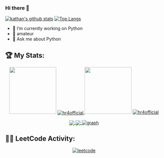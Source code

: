 ### Hi there 👋

[![kathan's github stats](https://github-readme-stats.vercel.app/api?username=hr4official&theme=merko&show_icons=true)](https://github.com/hr4official/github-readme-stats)
[![Top Langs](https://github-readme-stats.vercel.app/api/top-langs/?username=hr4official&theme=merko&show_icons=true)](https://github.com/hr4official/github-readme-stats)

<!--
*hr4official/hr4official* is a ✨ special ✨ repository because its `README.md` (this file) appears on your GitHub profile.

- 📫 How to reach me:
- 😄 Pronouns: ...
- ⚡ Fun fact: ...
- 👯 I’m looking to collaborate on ...
- 🤔 I’m looking for help with ...
Here are some ideas to get you started:
-->
- 🔭 I’m currently working on Python
- 🌱 amateur
- 💬 Ask me about Python



## :trophy: My Stats:
<p align="center">
  <img height="150" width="150" src="https://github.com/JayantGoel001/JayantGoel001/blob/master/PNG/left.png">
  <a href="https://github.com/hr4official">
    <img align="center" src="https://github-readme-streak-stats.herokuapp.com/?user=hr4official&theme=dracula&hide_border=true" alt="hr4official" />
  </a>
  <img height="150" width="150" src="https://github.com/JayantGoel001/JayantGoel001/blob/master/PNG/right.png">
  
  <a href="https://github.com/hr4official">
    <img src="https://github-profile-trophy.vercel.app/?username=hr4official&column=7&theme=dracula&no-bg=true&no-frame=true" alt="hr4official" />
  </a>
</p>

<div align="center">
<a href="https://github.com/hr4official">
  <img  align="center" src="https://github-readme-stats.vercel.app/api?username=hr4official&count_private=true&show_icons=true&locale=en&theme=dracula&hide_border=true" />
</a>

<a href="https://github.com/hr4official">
  <img align="center" src="https://github-readme-stats.vercel.app/api/top-langs/?username=hr4official&count_private=true&show_icons=true&hide=perl&locale=en&theme=dracula&hide_border=true&layout=compact&langs_count=8" />
</a>

<a href="https://github.com/hr4official">
  <img align="center" src="https://activity-graph.herokuapp.com/graph?username=hr4official&theme=dracula&hide_border=true&custom_title=Contribution%20Graph&bg_color=000000&color=fe6e96&line=fe6e96&point=ffffff" alt="graph" />
</a>
</div>

## 👨‍💻 LeetCode Activity:
<p align="center">
<a href="https://leetcode.com/hr252021/">
  <img align="center" src="https://leetcode.card.workers.dev/?username=hr252021&style=auto&border=1&extension=activity&font=Times%20New%20Roman" alt="leetcode" />
</a>
</p>

